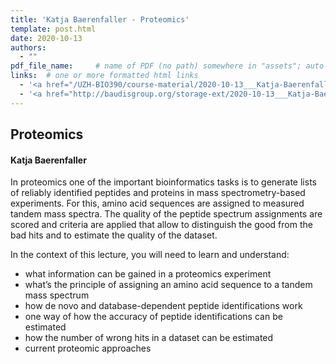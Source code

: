 ```yaml
---
title: 'Katja Baerenfaller - Proteomics'
template: post.html
date: 2020-10-13
authors:
  - ""
pdf_file_name:     # name of PDF (no path) somewhere in "assets"; auto-linked
links:  # one or more formatted html links
  - '<a href="/UZH-BIO390/course-material/2020-10-13___Katja-Baerenfaller__Proteomics__BIO390-HS20-lecture-05.pdf">[2020 Lecture Slides]</a>'
  - '<a href="http://baudisgroup.org/storage-ext/2020-10-13___Katja-Baerenfaller__Proteomics__UZH-BIO390-HS20-lecture-05-recording.mp4">[2020 Lecture Recording]</a> (270MB .mp4)'
---
```


## Proteomics
#### Katja Baerenfaller

In proteomics one of the important bioinformatics tasks is to generate lists of reliably identified peptides and proteins in mass spectrometry-based experiments. For this, amino acid sequences are assigned to measured tandem mass spectra. The quality of the peptide spectrum assignments are scored and criteria are applied that allow to distinguish the good from the bad hits and to estimate the quality of the dataset.

<!--more-->

In the context of this lecture, you will need to learn and understand:  

* what information can be gained in a proteomics experiment
* what’s the principle of assigning an amino acid sequence to a tandem mass spectrum
* how de novo and database-dependent peptide identifications work
* one way of how the accuracy of peptide identifications can be estimated
* how the number of wrong hits in a dataset can be estimated
* current proteomic approaches

